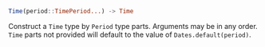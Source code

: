 ```julia
Time(period::TimePeriod...) -> Time
```

Construct a `Time` type by `Period` type parts. Arguments may be in any order. `Time` parts not provided will default to the value of `Dates.default(period)`.
